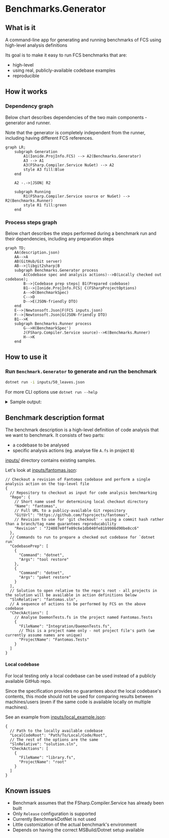 # Benchmarks.Generator

## What is it
A command-line app for generating and running benchmarks of FCS using high-level analysis definitions

Its goal is to make it easy to run FCS benchmarks that are:
* high-level
* using real, publicly-available codebase examples
* reproducible

## How it works
### Dependency graph
Below chart describes dependencies of the two main components - generator and runner.

Note that the generator is completely independent from the runner, including having different FCS references. 
```mermaid
graph LR;
    subgraph Generation
        A1(Ionide.ProjInfo.FCS) --> A2(Benchmarks.Generator)
        A3 --> A1
        A3(FSharp.Compiler.Service NuGet) --> A2
        style A3 fill:Blue
    end

    A2 -.->|JSON| R2
    
    subgraph Running
        R1(FSharp.Compiler.Service source or NuGet) --> R2(Benchmarks.Runner)
        style R1 fill:green
    end
```
### Process steps graph
Below chart describes the steps performed during a benchmark run and their dependencies, including any preparation steps
```mermaid
graph TD;
    AA(description.json)
    AA-->A
    AB(GitHub/Git server)
    AB-->|libgit2sharp|B
    subgraph Benchmarks.Generator process
        A(Codebase spec and analysis actions)-->B(Locally checked out codebase);
        B-->|Codebase prep steps| B1(Prepared codebase)
        B1-->|Ionide.ProjInfo.FCS| C(FSharpProjectOptions)
        A-->D(BenchmarkSpec)
        C-->D
        D-->E(JSON-friendly DTO)
    end
    E-->|Newtonsoft.Json|F(FCS inputs.json)
    F-->|Newtonsoft.Json|G(JSON-friendly DTO)
    B1-->K
    subgraph Benchmarks.Runner process
        G-->H(BenchmarkSpec')
        J(FSharp.Compiler.Service source)-->K(Benchmarks.Runner)
        H-->K
    end
```
## How to use it
### Run `Benchmark.Generator` to generate and run the benchmark
```bash
dotnet run -i inputs/50_leaves.json 
```
For more CLI options use `dotnet run --help`

<details>
<summary>Sample output:</summary>

```bash
[13:17:58 INF] PrepareCodebase: Preparing repo 50_leaves - https://github.com/safesparrow/fsharp-samples at revision 744ada94e1fffda8d622f817f6b7642a0d17e4f0
[13:17:58 INF] PrepareCodebase: .artifacts\50_leaves\744ada94e1fffda8d622f817f6b7642a0d17e4f0 already exists - will assume the correct repository is already checked out
[13:17:58 INF] PrepareCodebase: Running 1 codebase prep steps
[13:18:06 INF] LoadOptions: 51 projects loaded from D:\projekty\ftest\fsharp-benchmark-generator\.artifacts\50_leaves\744ada94e1fffda8d622f817f6b7642a0d17e4f0\50_leaves/solution.sln
[13:18:06 INF] PrepareAndRun: Serializing inputs as D:\projekty\ftest\fsharp-benchmark-generator\.artifacts\50_leaves\744ada94e1fffda8d622f817f6b7642a0d17e4f0\.artifacts\2022-07-23_12-18-06.fcsinputs.json
[13:18:06 INF] Run: Starting the benchmark
[13:18:06 INF] Run: Deserializing inputs from 'D:\projekty\ftest\fsharp-benchmark-generator\.artifacts\50_leaves\744ada94e1fffda8d622f817f6b7642a0d17e4f0\.artifacts\2022-07-23_12-18-06.fcsinputs.json'
[13:18:07 INF] Run: Running 1 iteration(s) of the benchmark, each containing 1 action(s)
[13:18:07 INF] Run: [0] Action: start
[13:18:25 INF] Run: 0 diagnostics calculated:
[13:18:25 INF] Run: [0] Action: took 17925ms
[13:18:25 INF] Run: Performed 1 action(s) in 17925ms
[13:18:25 INF] Run: Performed 1 iteration(s) in 17925 - averaging 17925ms per iteration
```

</details>

## Benchmark description format
The benchmark description is a high-level definition of code analysis that we want to benchmark. It consists of two parts:
- a codebase to be analysed
- specific analysis actions (eg. analyse file `A.fs` in project `B`)

[inputs/](inputs/) directory contains existing samples.

Let's look at [inputs/fantomas.json](inputs/fantomas.json):
```json5
// Checkout a revision of Fantomas codebase and perform a single analysis action on the top-level file
{
  // Repository to checkout as input for code analysis benchmarking
  "Repo": {
    // Short name used for determining local checkout directory
    "Name": "fantomas",
    // Full URL to a publicy-available Git repository
    "GitUrl": "https://github.com/fsprojects/fantomas",
    // Revision to use for 'git checkout' - using a commit hash rather than a branch/tag name guarantees reproducability
    "Revision" : "724087e0ffe09c6e1db040fe81b9986d90be8cc6"
  },
  // Commands to run to prepare a checked out codebase for `dotnet run`
  "CodebasePrep": [
    {
      "Command": "dotnet",
      "Args": "tool restore"
    },
    {
      "Command": "dotnet",
      "Args": "paket restore"
    }
  ],
  // Solution to open relative to the repo's root - all projects in the solution will be available in action definitions below
  "SlnRelative": "fantomas.sln",
  // A sequence of actions to be performed by FCS on the above codebase
  "CheckActions": [
    // Analyse DaemonTests.fs in the project named Fantomas.Tests
    {
      "FileName": "Integration/DaemonTests.fs",
      // This is a project name only - not project file's path (we currently assume names are unique)
      "ProjectName": "Fantomas.Tests"
    }
  ]
}
```
#### Local codebase
For local testing only a local codebase can be used instead of a publicly available GitHub repo.

Since the specification provides no guarantees about the local codebase's contents, this mode should not be used for comparing results between machines/users (even if the same code is available locally on multiple machines).

See an example from [inputs/local_example.json](inputs/local_example.json): 
```json5
{
  // Path to the locally available codebase
  "LocalCodeRoot": "Path/To/Local/Code/Root",
  // The rest of the options are the same
  "SlnRelative": "solution.sln",
  "CheckActions": [
    {
      "FileName": "library.fs",
      "ProjectName": "root"
    }
  ]
}
```

## Known issues
* Benchmark assumes that the FSharp.Compiler.Service has already been built
* Only `Release` configuration is supported
* Currently BenchmarkDotNet is not used
* Little customization of the actual benchmark's environment
* Depends on having the correct MSBuild/Dotnet setup available